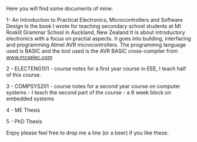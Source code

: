 Here you will find some documents of mine:

1-  An Introduction to Practical Electronics, Microcontrollers and Software Design
Is the book I wrote for teaching secondary school students at Mt Roskill Grammar School in Auckland, New Zealand
It is about introductory electronics with a focus on practial aspects.
It goes into building, interfacing and programming Atmel AVR microcontrollers.
The programmng language used is BASIC and the tool used is the AVR BASIC cross-compiler from www.mcselec.com

2 - ELECTENG101 - course notes for a first year course in EEE, I teach half of this course.
  
3 -  COMPSYS201 - course notes for a second year course on computer systems - I teach the second part of the course - a 6 week block on embedded systems 
  
4 - ME Thesis
  
5 - PhD Thesis

Enjoy 
please feel free to drop me a line (or a beer) if you like these.
